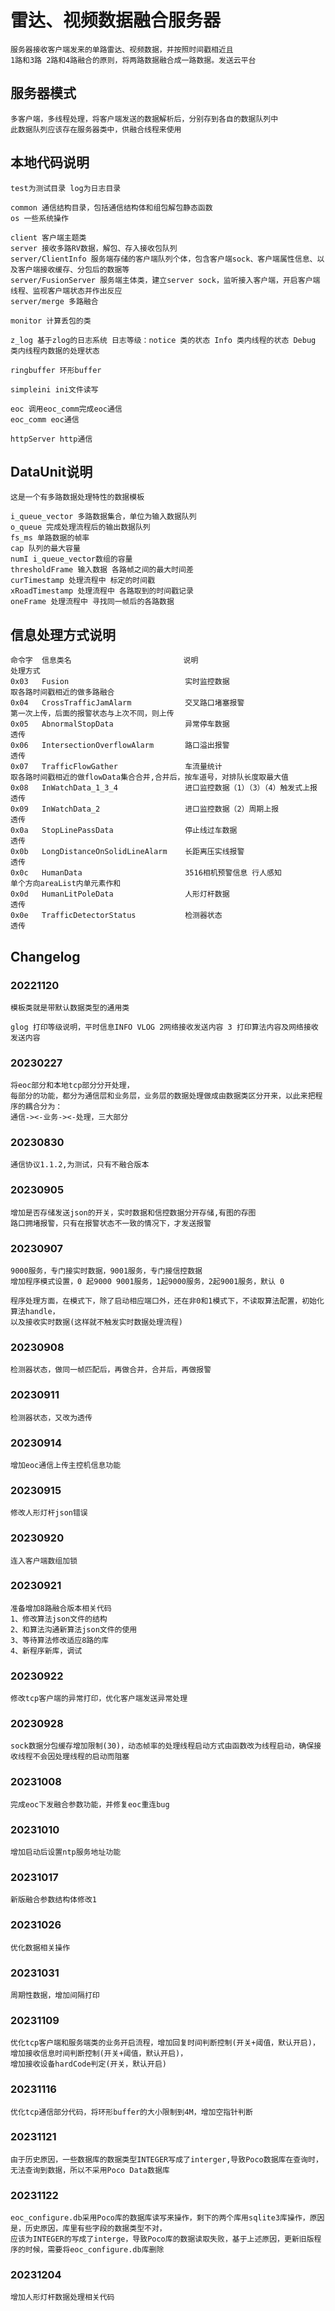 # 雷达、视频数据融合服务器

    服务器接收客户端发来的单路雷达、视频数据，并按照时间戳相近且
    1路和3路 2路和4路融合的原则，将两路数据融合成一路数据。发送云平台

## 服务器模式

    多客户端，多线程处理，将客户端发送的数据解析后，分别存到各自的数据队列中
    此数据队列应该存在服务器类中，供融合线程来使用

## 本地代码说明

    test为测试目录 log为日志目录
    
    common 通信结构目录，包括通信结构体和组包解包静态函数
    os 一些系统操作

    client 客户端主题类
    server 接收多路RV数据，解包、存入接收包队列
    server/ClientInfo 服务端存储的客户端队列个体，包含客户端sock、客户端属性信息、以及客户端接收缓存、分包后的数据等
    server/FusionServer 服务端主体类，建立server sock，监听接入客户端，开启客户端线程、监视客户端状态并作出反应
    server/merge 多路融合
    
    monitor 计算丢包的类
    
    z_log 基于zlog的日志系统 日志等级：notice 类的状态 Info 类内线程的状态 Debug 类内线程内数据的处理状态
    
    ringbuffer 环形buffer

    simpleini ini文件读写
    
    eoc 调用eoc_comm完成eoc通信
    eoc_comm eoc通信
    
    httpServer http通信

## DataUnit说明

    这是一个有多路数据处理特性的数据模板    

    i_queue_vector 多路数据集合，单位为输入数据队列
    o_queue 完成处理流程后的输出数据队列
    fs_ms 单路数据的帧率
    cap 队列的最大容量
    numI i_queue_vector数组的容量
    thresholdFrame 输入数据 各路帧之间的最大时间差
    curTimestamp 处理流程中 标定的时间戳
    xRoadTimestamp 处理流程中 各路取到的时间戳记录
    oneFrame 处理流程中 寻找同一帧后的各路数据

## 信息处理方式说明
    命令字  信息类名                         说明                                          处理方式
    0x03   Fusion                          实时监控数据                                   取各路时间戳相近的做多路融合
    0x04   CrossTrafficJamAlarm            交叉路口堵塞报警                                第一次上传，后面的报警状态与上次不同，则上传
    0x05   AbnormalStopData                异常停车数据                                   透传
    0x06   IntersectionOverflowAlarm       路口溢出报警                                   透传
    0x07   TrafficFlowGather               车流量统计                                     取各路时间戳相近的做flowData集合合并,合并后，按车道号，对排队长度取最大值
    0x08   InWatchData_1_3_4               进口监控数据（1）（3）（4）触发式上报               透传
    0x09   InWatchData_2                   进口监控数据（2）周期上报                         透传
    0x0a   StopLinePassData                停止线过车数据                                  透传
    0x0b   LongDistanceOnSolidLineAlarm    长距离压实线报警                                 透传
    0x0c   HumanData                       3516相机预警信息 行人感知                        单个方向areaList内单元素作和
    0x0d   HumanLitPoleData                人形灯杆数据                                    透传
    0x0e   TrafficDetectorStatus           检测器状态                                      透传

## Changelog

### 20221120

    模板类就是带默认数据类型的通用类
    
    glog 打印等级说明，平时信息INFO VLOG 2网络接收发送内容 3 打印算法内容及网络接收发送内容

### 20230227

    将eoc部分和本地tcp部分分开处理，
    每部分的功能，都分为通信层和业务层，业务层的数据处理做成由数据类区分开来，以此来把程序的耦合分为：
    通信-><-业务-><-处理，三大部分

### 20230830

    通信协议1.1.2,为测试，只有不融合版本

### 20230905

    增加是否存储发送json的开关，实时数据和信控数据分开存储,有图的存图
    路口拥堵报警，只有在报警状态不一致的情况下，才发送报警

### 20230907

    9000服务，专门接实时数据，9001服务，专门接信控数据
    增加程序模式设置，0 起9000 9001服务，1起9000服务，2起9001服务，默认 0

    程序处理方面，在模式下，除了启动相应端口外，还在非0和1模式下，不读取算法配置，初始化算法handle，
    以及接收实时数据(这样就不触发实时数据处理流程)

### 20230908

    检测器状态，做同一帧匹配后，再做合并，合并后，再做报警    

### 20230911

    检测器状态，又改为透传

### 20230914

    增加eoc通信上传主控机信息功能

### 20230915

    修改人形灯杆json错误

### 20230920

    连入客户端数组加锁

### 20230921

    准备增加8路融合版本相关代码
    1、修改算法json文件的结构
    2、和算法沟通新算法json文件的使用
    3、等待算法修改适应8路的库
    4、新程序新库，调试

### 20230922

    修改tcp客户端的异常打印，优化客户端发送异常处理

### 20230928

    sock数据分包缓存增加限制(30)，动态帧率的处理线程启动方式由函数改为线程启动，确保接收线程不会因处理线程的启动而阻塞

### 20231008

    完成eoc下发融合参数功能，并修复eoc重连bug

### 20231010

    增加启动后设置ntp服务地址功能

### 20231017

    新版融合参数结构体修改1

### 20231026

    优化数据相关操作

### 20231031

    周期性数据，增加间隔打印

### 20231109

    优化tcp客户端和服务端类的业务开启流程，增加回复时间判断控制(开关+阈值，默认开启)，增加接收信息时间判断控制(开关+阈值，默认开启)，
    增加接收设备hardCode判定(开关，默认开启)

### 20231116

    优化tcp通信部分代码，将环形buffer的大小限制到4M，增加空指针判断

### 20231121

    由于历史原因，一些数据库的数据类型INTEGER写成了interger,导致Poco数据库在查询时，无法查询到数据，所以不采用Poco Data数据库

### 20231122

    eoc_configure.db采用Poco库的数据库读写来操作，剩下的两个库用sqlite3库操作，原因是，历史原因，库里有些字段的数据类型不对，
    应该为INTEGER的写成了interge，导致Poco库的数据读取失败，基于上述原因，更新旧版程序的时候，需要将eoc_configure.db库删除

### 20231204

    增加人形灯杆数据处理相关代码
